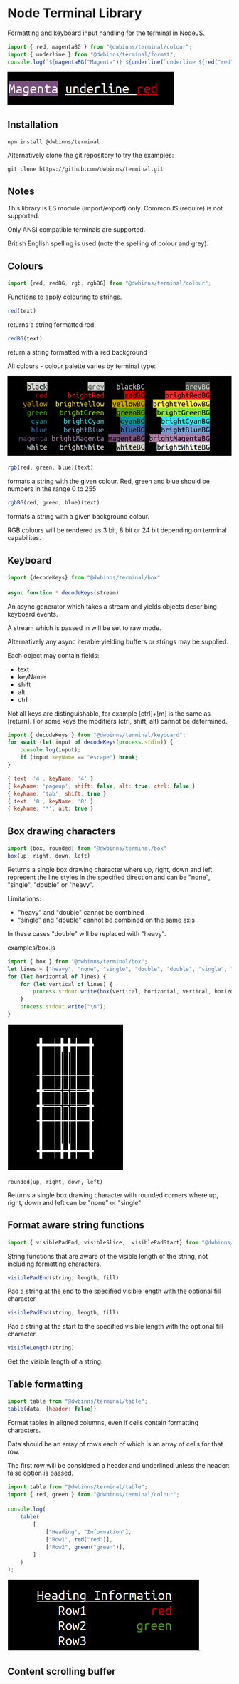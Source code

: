 # Node Terminal Library

Formatting and keyboard input handling for the terminal in NodeJS.

```javascript
import { red, magentaBG } from "@dwbinns/terminal/colour";
import { underline } from "@dwbinns/terminal/format";
console.log(`${magentaBG("Magenta")} ${underline(`underline ${red("red")}`)}`);
```

![Formatting example](https://raw.githubusercontent.com/dwbinns/terminal/main/docs/format.png)

## Installation

    npm install @dwbinns/terminal

Alternatively clone the git repository to try the examples:

    git clone https://github.com/dwbinns/terminal.git

## Notes

This library is ES module (import/export) only. CommonJS (require) is not supported.

Only ANSI compatible terminals are supported.

British English spelling is used (note the spelling of colour and grey).

## Colours

```javascript
import {red, redBG, rgb, rgbBG} from "@dwbinns/terminal/colour";
```

Functions to apply colouring to strings.

```javascript
red(text)
```
returns a string formatted red.

```javascript
redBG(text)
```
return a string formatted with a red background

All colours - colour palette varies by terminal type:

![Colours](https://raw.githubusercontent.com/dwbinns/terminal/main/docs/colours.png)

```javascript
rgb(red, green, blue)(text)
```
formats a string with the given colour. Red, green and blue should be numbers in the range 0 to 255
```javascript
rgbBG(red, green, blue)(text)
```
formats a string with a given background colour.

RGB colours will be rendered as 3 bit, 8 bit or 24 bit depending on terminal capabilites.


## Keyboard

```javascript
import {decodeKeys} from "@dwbinns/terminal/box"

async function * decodeKeys(stream)
```


An async generator which takes a stream and yields objects
describing keyboard events.

A stream which is passed in will be set to raw mode.

Alternatively any async iterable yielding buffers or strings may be supplied.

Each object may contain fields:
- text
- keyName
- shift
- alt
- ctrl

Not all keys are distinguishable, for example [ctrl]+[m] is the same as [return]. For some keys the modifiers (ctrl, shift, alt) cannot be determined.

```javascript
import { decodeKeys } from "@dwbinns/terminal/keyboard";
for await (let input of decodeKeys(process.stdin)) {
    console.log(input);
    if (input.keyName == "escape") break;
}
```

```javascript
{ text: '4', keyName: '4' }
{ keyName: 'pageup', shift: false, alt: true, ctrl: false }
{ keyName: 'tab', shift: true }
{ text: '8', keyName: '8' }
{ keyName: '*', alt: true }
```

## Box drawing characters

```javascript
import {box, rounded} from "@dwbinns/terminal/box"
box(up, right, down, left)
```

Returns a single box drawing character
where up, right, down and left represent the line styles in the specified direction and can be "none", "single", "double" or "heavy".

Limitations:
* "heavy" and "double" cannot be combined
* "single" and "double" cannot be combined on the same axis

In these cases "double" will be replaced with "heavy".

examples/box.js
```javascript
import { box } from "@dwbinns/terminal/box";
let lines = ["heavy", "none", "single", "double", "double", "single", "none", "heavy"];
for (let horizontal of lines) {
    for (let vertical of lines) {
        process.stdout.write(box(vertical, horizontal, vertical, horizontal));
    }
    process.stdout.write("\n");
}
```
![Box drawing](https://raw.githubusercontent.com/dwbinns/terminal/main/docs/boxes.png)

    rounded(up, right, down, left)

Returns a single box drawing character with rounded corners where up, right, down and left can be "none" or "single"

## Format aware string functions

```javascript
import { visiblePadEnd, visibleSlice,  visiblePadStart} from "@dwbinns/terminal/string";
```

String functions that are aware of the visible length of the string, not including formatting characters.


```javascript
visiblePadEnd(string, length, fill)
```
Pad a string at the end to the specified visible length with the optional fill character.

```javascript
visiblePadEnd(string, length, fill)
```
Pad a string at the start to the specified visible length with the optional fill character.


```javascript
visibleLength(string)
```
Get the visible length of a string.

## Table formatting

```javascript
import table from "@dwbinns/terminal/table";
table(data, {header: false})
```

Format tables in aligned columns, even if cells contain formatting characters.

Data should be an array of rows each of which is an array of cells for that row.

The first row will be considered a header and underlined unless the header: false option is passed.

```javascript
import table from "@dwbinns/terminal/table";
import { red, green } from "@dwbinns/terminal/colour";

console.log(
    table(
        [
            ["Heading", "Information"],
            ["Row1", red("red")],
            ["Row2", green("green")],
        ]
    )
);
```

![Table](https://raw.githubusercontent.com/dwbinns/terminal/main/docs/table.png)


## Content scrolling buffer


